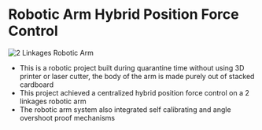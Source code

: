 # Robotic Arm Hybrid Position Force Control
![2 Linkages Robotic Arm](https://github.com/SamoaChen/2-Linkages-Robotic-Arm-Hybrid-Position-Force-Control/blob/master/images/IMG_3201.JPG|width=100)
* This is a robotic project built during quarantine time without using 3D printer or laser cutter, the body of the arm is made purely out of stacked cardboard
* This project achieved a centralized hybrid position force control on a 2 linkages robotic arm
* The robotic arm system also integrated self calibrating and angle overshoot proof mechanisms
